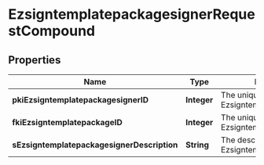 

# EzsigntemplatepackagesignerRequestCompound

## Properties

Name | Type | Description | Notes
------------ | ------------- | ------------- | -------------
**pkiEzsigntemplatepackagesignerID** | **Integer** | The unique ID of the Ezsigntemplatepackagesigner |  [optional]
**fkiEzsigntemplatepackageID** | **Integer** | The unique ID of the Ezsigntemplatepackage | 
**sEzsigntemplatepackagesignerDescription** | **String** | The description of the Ezsigntemplatepackagesigner | 




